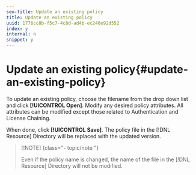 ```yaml
---
seo-title: Update an existing policy
title: Update an existing policy
uuid: 1776cc8b-f5c7-4c8d-ad4b-ec246e92d552
index: y
internal: n
snippet: y
---
```


# Update an existing policy{#update-an-existing-policy}

To update an existing policy, choose the filename from the drop down list and click **[!UICONTROL Open]**. Modify any desired policy attributes. All attributes can be modified except those related to Authentication and License Chaining.

When done, click **[!UICONTROL Save]**. The policy file in the [!DNL Resource] Directory will be replaced with the updated version.

>[!NOTE] {class="- topic/note "}
>
>Even if the policy name is changed, the name of the file in the [!DNL Resource] Directory will not be modified.


